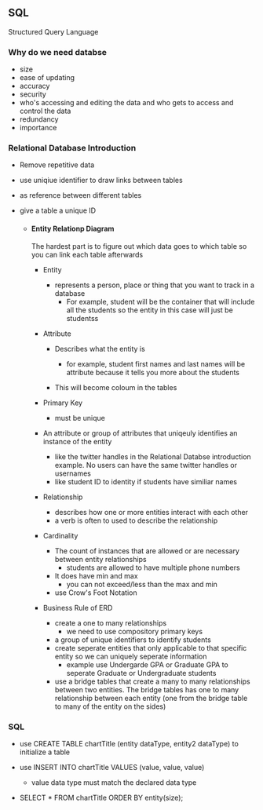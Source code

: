 ## SQL

Structured Query Language

### Why do we need databse

- size
- ease of updating
- accuracy
- security
- who's accessing and editing the data and who gets to access and control the data
- redundancy
- importance

### Relational Database Introduction

- Remove repetitive data
- use uniqiue identifier to draw links between tables
- as reference between different tables
- give a table a unique ID

  - #### Entity Relationp Diagram

    The hardest part is to figure out which data goes to which table so you can link each table afterwards

    - Entity
      - represents a person, place or thing that you want to track in a database
        - For example, student will be the container that will include all the students so the entity in this case will just be studentss
    - Attribute

      - Describes what the entity is

        - for example, student first names and last names will be attribute because it tells you more about the students

      - This will become coloum in the tables

    - Primary Key
      - must be unique
    - An attribute or group of attributes that uniqeuly identifies an instance of the entity
      - like the twitter handles in the Relational Databse introduction example. No users can have the same twitter handles or usernames
      - like student ID to identity if students have similiar names
    - Relationship
      - describes how one or more entities interact with each other
      - a verb is often to used to describe the relationship
    - Cardinality
      - The count of instances that are allowed or are necessary between entity relationships
        - students are allowed to have multiple phone numbers
      - It does have min and max
        - you can not exceed/less than the max and min
      - use Crow's Foot Notation
    - Business Rule of ERD
      - create a one to many relationships
        - we need to use compository primary keys
      - a group of unique identifiers to identify students
      - create seperate entities that only applicable to that specific entity so we can uniquely seperate information
        - example use Undergarde GPA or Graduate GPA to seperate Graduate or Undergraduate students
      - use a bridge tables that create a many to many relationships between two entities. The bridge tables has one to many relationship between each entity (one from the bridge table to many of the entity on the sides)

### SQL

- use CREATE TABLE chartTitle (entity dataType, entity2 dataType) to initialize a table

- use INSERT INTO chartTitle VALUES (value, value, value)
  - value data type must match the declared data type
- SELECT \* FROM chartTitle ORDER BY entity(size);
